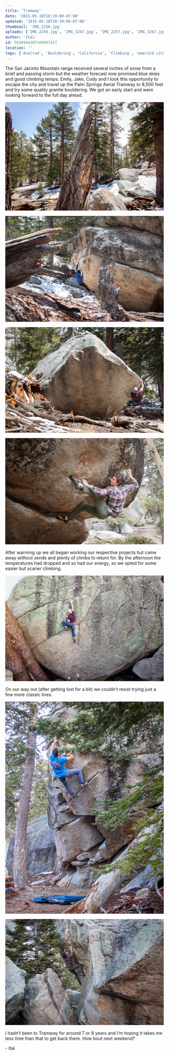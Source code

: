 ```yaml
---
title: 'Tramway'
date: '2015-05-18T18:39:00-07:00'
updated: '2015-05-18T18:39:09-07:00'
thumbnail: 'IMG_2256.jpg'
uploads: ['IMG_2256.jpg', 'IMG_2247.jpg', 'IMG_2257.jpg', 'IMG_2267.jpg', 'IMG_2296.jpg', 'IMG_2347.jpg', 'IMG_2361.jpg']
author: 'Itai'
id: 5836944207169943167
location: ''
tags: ['Axelrad', 'Bouldering', 'California', 'Climbing', 'emerald city', 'Five Ten', 'granite', 'highball', 'Itai', 'Rock', 'Tramway']
---
```


The San Jacinto Mountain range received several inches of snow from a brief and passing storm but the weather forecast now promised blue skies and good climbing temps. Emily, Jake, Cody and I took this opportunity to escape the city and travel up the Palm Springs Aerial Tramway to 8,500 feet and try some quality granite bouldering. We got an early start and were looking forward to the full day ahead.

![Someone spilled a lot of chalk on the ground.](uploads/IMG_2256.jpg)

![Emily, warming up on The Terminator (V2).](uploads/IMG_2247.jpg)

![Jake, battling the area classic The Cube (V5).](uploads/IMG_2257.jpg)

![Cody, on the stout Left Hand of Darkness (V9).](uploads/IMG_2267.jpg)

After warming up we all began working our respective projects but came away without sends and plenty of climbs to return for. By the afternoon the temperatures had dropped and so had our energy, so we opted for some easier but scarier climbing.

![Jake, on the immaculate Emerald City (V0).](uploads/IMG_2296.jpg)

On our way out (after getting lost for a bit) we couldn’t resist trying just a few more classic lines.

![Itai, on the blocks of Sunshine Daydream (V4). Photo by Cody.](uploads/IMG_2347.jpg)

![Cody, preparing for a big throw on Green Hornet (V5).](uploads/IMG_2361.jpg)

I hadn’t been to Tramway for around 7 or 8 years and I’m hoping it takes me less time than that to get back there. How bout next weekend?

\- Itai
